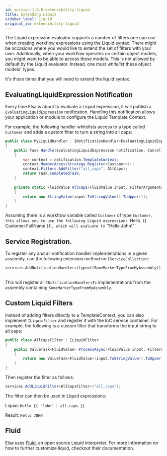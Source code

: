 ```yaml
---
id: version-1.0.0-extensibility-liquid
title: Extending Liquid
sidebar_label: Liquid
original_id: extensibility-liquid
---
```


The Liquid expression evaluator supports a number of filters one can use when creating workflow expressions using the Liquid syntax.
There might be occasions where you would like to extend the set of filters with your own.
Additionally, when your workflow operates on certain object models, you might want to be able to access these models. This is not allowed by default by the Liquid evaluator.
Instead, one must *whitelist* these object models' types.  

It's those times that you will need to extend the liquid syntax.

## EvaluatingLiquidExpression Notification

Every time Elsa is about to evaluate a Liquid expression, it will publish a `EvaluatingLiquidExpression` notification. Handling this notification allows your application or module to configure the Liquid Template Context.

For example, the following handler whitelists access to a type called `Customer` and adds a custom filter to turn a string into all caps:

```c#
public class MyLiquidHandler : INotificationHandler<EvaluatingLiquidExpression>
{
    public Task Handle(EvaluatingLiquidExpression notification, CancellationToken cancellationToken)
    {
        var context = notification.TemplateContext;
        context.MemberAccessStrategy.Register<Customer>();
        context.Filters.AddFilter("all_caps", AllCaps);
        return Task.CompletedTask;
    }
    
    private static FluidValue AllCaps(FluidValue input, FilterArguments arguments, TemplateContext context)
    {
        return new StringValue(input.ToStringValue().ToUpper());
    }
}
```

Assuming there is a workflow variable called `Customer` of type `Customer, this allows you to use the following Liquid expression: `Hello, {{ Customer.FullName }}!`, which will evaluate to `"Hello John!"`

## Service Registration.
To register any and all notification handler implementations in a given assembly, use the following extension method on `IServiceCollection`:

`services.AddNotificationHandlers(typeof(SomeMarkerTypeFromMyAssembly))`.

This will register all `INotificationHandler<T>` implementations from the assembly containing `SomeMarkerTypeFromMyAssembly`. 

## Custom Liquid Filters

Instead of adding filters directly to a TemplateContext, you can also implement `ILiquidFilter` and register it with the IoC service container.
For example, the following is a custom filter that transforms the input string to all caps:

```c#
public class AllCapsFilter : ILiquidFilter
{
    public ValueTask<FluidValue> ProcessAsync(FluidValue input, FilterArguments arguments, TemplateContext context)
    {
        return new ValueTask<FluidValue>(input.ToStringValue().ToUpper());
    }
} 
```

Then register the filter as follows:

```c#
services.AddLiquidFilter<AllCapsFilter>("all_caps");
```

The filter can then be used in Liquid expressions: 

Liquid: `Hello {{ 'John' | all_caps }}`

Result: `Hello JOHN`

## Fluid

Elsa uses [Fluid](https://github.com/sebastienros/fluid), an open source Liquid interpreter. For more information on how to further customize liquid, checkout their documentation. 